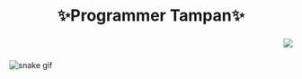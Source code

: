 <h1 align="center">✨Programmer Tampan✨</h1>

###

<div align="right">
  <img src="https://profile-counter.glitch.me/programmertampan/count.svg?"  />
</div>

###

![snake gif](https://github.com/programmertampan/programmertampan/blob/output/github-contribution-grid-snake.svg)

###
